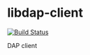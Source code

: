 # libdap-client

[![Build Status](https://travis-ci.com/kelvinblockchain/libdap-client.svg?branch=master)](https://travis-ci.com/kelvinblockchain/libdap-client)

DAP client
